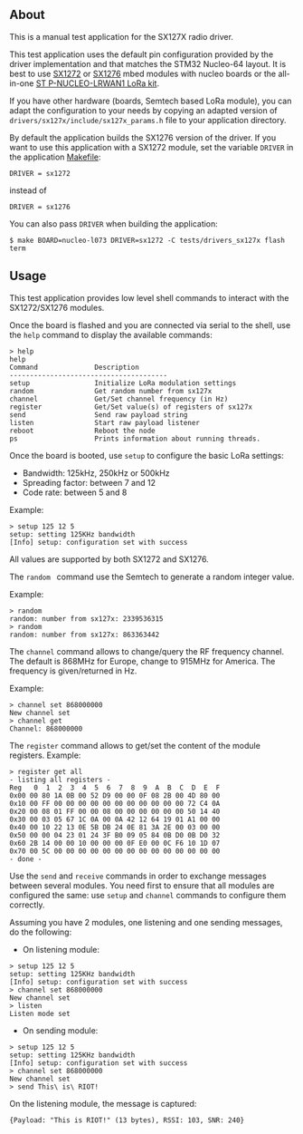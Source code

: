 ## About

This is a manual test application for the SX127X radio driver.

This test application uses the default pin configuration provided by the
driver implementation and that matches the STM32 Nucleo-64 layout.
It is best to use [SX1272](https://developer.mbed.org/components/SX1272MB2xAS/)
or [SX1276](https://developer.mbed.org/components/SX1276MB1xAS/) mbed modules
with nucleo boards or the all-in-one
[ST P-NUCLEO-LRWAN1 LoRa kit](http://www.st.com/en/evaluation-tools/p-nucleo-lrwan1.html).

If you have other hardware (boards, Semtech based LoRa module), you can adapt
the configuration to your needs by copying an adapted version of
`drivers/sx127x/include/sx127x_params.h` file to your application directory.

By default the application builds the SX1276 version of the driver. If you
want to use this application with a SX1272 module, set the variable `DRIVER` in
the application [Makefile](Makefile):
```
DRIVER = sx1272
```
instead of
```
DRIVER = sx1276
```
You can also pass `DRIVER` when building the application:
```
$ make BOARD=nucleo-l073 DRIVER=sx1272 -C tests/drivers_sx127x flash term
```

## Usage

This test application provides low level shell commands to interact with the
SX1272/SX1276 modules.

Once the board is flashed and you are connected via serial to the shell, use the `help`
command to display the available commands:
```
> help
help
Command              Description
---------------------------------------
setup                Initialize LoRa modulation settings
random               Get random number from sx127x
channel              Get/Set channel frequency (in Hz)
register             Get/Set value(s) of registers of sx127x
send                 Send raw payload string
listen               Start raw payload listener
reboot               Reboot the node
ps                   Prints information about running threads.
```

Once the board is booted, use `setup` to configure the basic LoRa settings:
* Bandwidth: 125kHz, 250kHz or 500kHz
* Spreading factor: between 7 and 12
* Code rate: between 5 and 8

Example:
```
> setup 125 12 5
setup: setting 125KHz bandwidth
[Info] setup: configuration set with success
```

All values are supported by both SX1272 and SX1276.

The `random ` command use the Semtech to generate a random integer value.

Example:
```
> random
random: number from sx127x: 2339536315
> random
random: number from sx127x: 863363442
```

The `channel` command allows to change/query the RF frequency channel.
The default is 868MHz for Europe, change to 915MHz for America. The frequency
is given/returned in Hz.

Example:
```
> channel set 868000000
New channel set
> channel get
Channel: 868000000
```

The `register` command allows to get/set the content of the module registers.
Example:
```
> register get all
- listing all registers -
Reg   0  1  2  3  4  5  6  7  8  9  A  B  C  D  E  F
0x00 00 80 1A 0B 00 52 D9 00 00 0F 08 2B 00 4D 80 00
0x10 00 FF 00 00 00 00 00 00 00 00 00 00 00 72 C4 0A
0x20 00 08 01 FF 00 00 08 00 00 00 00 00 00 50 14 40
0x30 00 03 05 67 1C 0A 00 0A 42 12 64 19 01 A1 00 00
0x40 00 10 22 13 0E 5B DB 24 0E 81 3A 2E 00 03 00 00
0x50 00 00 04 23 01 24 3F B0 09 05 84 0B D0 0B D0 32
0x60 2B 14 00 00 10 00 00 00 0F E0 00 0C F6 10 1D 07
0x70 00 5C 00 00 00 00 00 00 00 00 00 00 00 00 00 00
- done -
```

Use the `send` and `receive` commands in order to exchange messages between several modules.
You need first to ensure that all modules are configured the same: use `setup` and
`channel` commands to configure them correctly.

Assuming you have 2 modules, one listening and one sending messages, do the following:
* On listening module:
```
> setup 125 12 5
setup: setting 125KHz bandwidth
[Info] setup: configuration set with success
> channel set 868000000
New channel set
> listen
Listen mode set
```
* On sending module:
```
> setup 125 12 5
setup: setting 125KHz bandwidth
[Info] setup: configuration set with success
> channel set 868000000
New channel set
> send This\ is\ RIOT!
```

On the listening module, the message is captured:
```
{Payload: "This is RIOT!" (13 bytes), RSSI: 103, SNR: 240}
```
